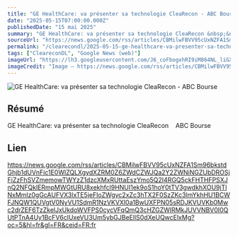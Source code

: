 ```yaml
---
title: "GE HealthCare: va présenter sa technologie CleaRecon - ABC Bourse"
date: "2025-05-15T07:00:00.000Z"
publishedDate: "15 mai 2025"
summary: "GE HealthCare: va présenter sa technologie CleaRecon &nbsp;&nbsp; ABC Bourse"
sourceUrl: "https://news.google.com/rss/articles/CBMilwFBVV95cUxNZFA1Sm96bkstdGhjb1dUVnFic1E0WlZQLXgydXZRM0Z6ZWdCZWJQa2Y2ZWNiNGZUbDROSjFiZzFhSVZmemowTWYzZ1dzcXMxRUttaEszYmo5Q2I4RGQ5ckFHTHFPSXJnQ2NFQklERmpMWGtURU8xekhfcl9HNUI1ek9oS1hoY0tTV3gwdkhXOU9jTlNxMmlz0gGcAUFVX3lxTE5jeFloZWgyc2xZc3hTX2F0SzZKc3lmYkhHU1BCWFJNQW1QUVgtV0NyVU1SdmR1NzVKVXI0a1BwUXFPN05sRDJKVUVKb0Mwc2drZEF6TzZkelJxUkdoWVFPS0cycVFqQmQ3cHZGZWlRMkJUVVNBV0I0QUtPTnA4Uy1BcFV6clUxeVU3Um5ybGJBeEllS0dXeUQwcElxMg?oc=5&hl=fr&gl=FR&ceid=FR:fr"
permalink: "/clearecondl/2025-05-15-ge-healthcare-va-presenter-sa-technologie-clearecon-abc-bourse"
tags: ["CleareconDL", "Google News (web)"]
imageUrl: "https://lh3.googleusercontent.com/J6_coFbogxhRI9iM864NL_liGXvsQp2AupsKei7z0cNNfDvGUmWUy20nuUhkREQyrpY4bEeIBuc=s0-w300-rw"
imageCredit: "Image — https://news.google.com/rss/articles/CBMilwFBVV95cUxNZFA1Sm96bkstdGhjb1dUVnFic1E0WlZQLXgydXZRM0Z6ZWdCZWJQa2Y2ZWNiNGZUbDROSjFiZzFhSVZmemowTWYzZ1dzcXMxRUttaEszYmo5Q2I4RGQ5ckFHTHFPSXJnQ2NFQklERmpMWGtURU8xekhfcl9HNUI1ek9oS1hoY0tTV3gwdkhXOU9jTlNxMmlz0gGcAUFVX3lxTE5jeFloZWgyc2xZc3hTX2F0SzZKc3lmYkhHU1BCWFJNQW1QUVgtV0NyVU1SdmR1NzVKVXI0a1BwUXFPN05sRDJKVUVKb0Mwc2drZEF6TzZkelJxUkdoWVFPS0cycVFqQmQ3cHZGZWlRMkJUVVNBV0I0QUtPTnA4Uy1BcFV6clUxeVU3Um5ybGJBeEllS0dXeUQwcElxMg?oc=5&hl=fr&gl=FR&ceid=FR:fr"
---
```


![GE HealthCare: va présenter sa technologie CleaRecon - ABC Bourse](https://lh3.googleusercontent.com/J6_coFbogxhRI9iM864NL_liGXvsQp2AupsKei7z0cNNfDvGUmWUy20nuUhkREQyrpY4bEeIBuc=s0-w300-rw)

## Résumé

GE HealthCare: va présenter sa technologie CleaRecon &nbsp;&nbsp; ABC Bourse

## Lien

https://news.google.com/rss/articles/CBMilwFBVV95cUxNZFA1Sm96bkstdGhjb1dUVnFic1E0WlZQLXgydXZRM0Z6ZWdCZWJQa2Y2ZWNiNGZUbDROSjFiZzFhSVZmemowTWYzZ1dzcXMxRUttaEszYmo5Q2I4RGQ5ckFHTHFPSXJnQ2NFQklERmpMWGtURU8xekhfcl9HNUI1ek9oS1hoY0tTV3gwdkhXOU9jTlNxMmlz0gGcAUFVX3lxTE5jeFloZWgyc2xZc3hTX2F0SzZKc3lmYkhHU1BCWFJNQW1QUVgtV0NyVU1SdmR1NzVKVXI0a1BwUXFPN05sRDJKVUVKb0Mwc2drZEF6TzZkelJxUkdoWVFPS0cycVFqQmQ3cHZGZWlRMkJUVVNBV0I0QUtPTnA4Uy1BcFV6clUxeVU3Um5ybGJBeEllS0dXeUQwcElxMg?oc=5&hl=fr&gl=FR&ceid=FR:fr
